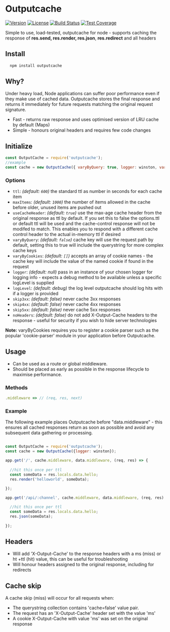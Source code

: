 # Outputcache

[![Version](https://img.shields.io/npm/v/outputcache.svg)](https://www.npmjs.com/package/outputcache)
[![License](https://img.shields.io/npm/l/outputcache.svg)](https://www.npmjs.com/package/outputcache)
[![Build Status](https://travis-ci.org/mpfdavis/outputcache.svg?branch=master)](https://travis-ci.org/mpfdavis/outputcache)
[![Test Coverage](https://coveralls.io/repos/mpfdavis/outputcache/badge.svg?branch=master&service=github)](https://coveralls.io/github/mpfdavis/outputcache?branch=master)

Simple to use, load-tested, outputcache for node - supports caching the response of **res.send, res.render, res.json**, **res.redirect** and all headers

## Install

```bash
  npm install outputcache
```

## Why?

Under heavy load, Node applications can suffer poor performance even if they make use of cached data. 
Outputcache stores the final response and returns it immediately for future requests matching the original request signature.

- Fast - returns raw response and uses optimised version of LRU cache by default (Maps)
- Simple - honours original headers and requires few code changes

## Initialize

```js
const OutputCache = require('outputcache');
//example
const cache = new OutputCache({ varyByQuery: true, logger: winston, varyByCookies: ['geoId', 'country'] });
```

### Options

- `ttl`: *(default: `600`)* the standard ttl as number in seconds for each cache item  
- `maxItems`: *(default: `1000`)* the number of items allowed in the cache before older, unused items are pushed out
- `useCacheHeader`: *(default: `true`)* use the max-age cache header from the original response as ttl by default. If you set this to false the options.ttl or default ttl will be used and the cache-control response will not be modifed to match. This enables you to respond with a different cache control header to the actual in-memory ttl if desired
- `varyByQuery`: *(default: `false`)* cache key will use the request path by default, setting this to true will include the querystring for more complex cache keys
- `varyByCookies`: *(default: `[]`)* accepts an array of cookie names - the cache key will include the value of the named cookie if found in the request
- `logger`: *(default: null)* pass in an instance of your chosen logger for logging info - expects a debug method to be available unless a specific logLevel is supplied
- `logLevel`: *(default: debug)* the log level outputcache should log hits with if a logger is provided
- `skip3xx`: *(default: false)* never cache 3xx responses
- `skip4xx`: *(default: false)* never cache 4xx responses
- `skip5xx`: *(default: false)* never cache 5xx responses
- `noHeaders`: *(default: false)* do not add X-Output-Cache headers to the response - useful for security if you wish to hide server technologies

**Note:** varyByCookies requires you to register a cookie parser such as the popular 'cookie-parser' module in your application before Outputcache.

## Usage

- Can be used as a route or global middleware. 
- Should be placed as early as possible in the response lifecycle to maximise performance.

### Methods

```js
.middleware => // (req, res, next)

```

### Example

The following example places Outputcache before "data.middleware" - this ensures all cached responses return as soon as possible and avoid any subsequent data gathering or processing.

```js

const OutputCache = require('outputcache');
const cache = new OutputCache({logger: winston});

app.get('/', cache.middleware, data.middleware, (req, res) => {
  
  //hit this once per ttl
  const someData = res.locals.data.hello;      
  res.render('helloworld', someData);
  
});

app.get('/api/:channel', cache.middleware, data.middleware, (req, res) => {

  //hit this once per ttl    
  const someData = res.locals.data.hello;      
  res.json(someData);
  
});

```

## Headers

- Will add 'X-Output-Cache' to the response headers with a ms (miss) or ht +ttl (hit) value, this can be useful for troubleshooting
- Will honour headers assigned to the original response, including for redirects

## Cache skip

A cache skip (miss) will occur for all requests when:

- The querystring collection contains 'cache=false' value pair.
- The request has an 'X-Output-Cache' header set with the value 'ms'
- A cookie X-Output-Cache with value 'ms' was set on the original response
